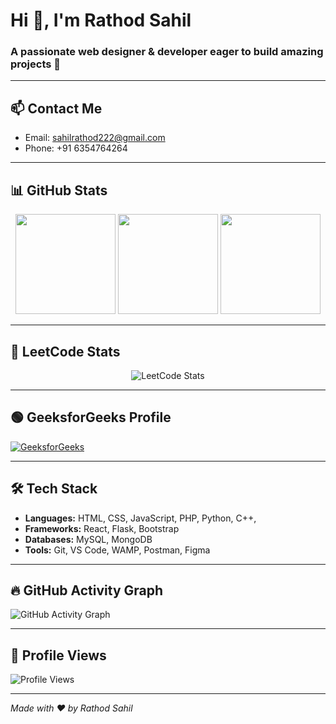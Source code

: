 # Hi 👋, I'm Rathod Sahil

### A passionate web designer & developer eager to build amazing projects 🚀

---

## 📫 Contact Me
- Email: sahilrathod222@gmail.com  
- Phone: +91 6354764264  

---

## 📊 GitHub Stats

<p align="center">
  <img height="160" src="https://github-readme-stats.vercel.app/api?username=sahil6354764&show_icons=true&theme=radical" />
  <img height="160" src="https://github-readme-streak-stats.herokuapp.com/?user=sahil6354764&theme=radical" />
  <img height="160" src="https://github-readme-stats.vercel.app/api/top-langs/?username=sahil6354764&layout=compact&theme=radical" />
</p>

---

## 🚀 LeetCode Stats

<p align="center">
  <img src="https://leetcard.jacoblin.cool/rathod_sahil?theme=dark&font=baloo&ext=contest" alt="LeetCode Stats" />
</p>

---

## 🟢 GeeksforGeeks Profile

[![GeeksforGeeks](https://img.shields.io/badge/GeeksforGeeks-%2300FF00.svg?style=flat&logo=geeksforgeeks&logoColor=white)](https://auth.geeksforgeeks.org/user/rathod_sahil)

---

## 🛠️ Tech Stack

- **Languages:** HTML, CSS, JavaScript, PHP, Python, C++, 
- **Frameworks:** React, Flask, Bootstrap  
- **Databases:** MySQL, MongoDB  
- **Tools:** Git, VS Code, WAMP, Postman, Figma 

---

## 🔥 GitHub Activity Graph

![GitHub Activity Graph](https://github-readme-activity-graph.vercel.app/graph?username=sahil6354764&theme=rogue)

---

## 👀 Profile Views

![Profile Views](https://komarev.com/ghpvc/?username=sahil6354764&label=Profile%20views&color=0e75b6&style=flat)

---

*Made with ❤️ by Rathod Sahil*

